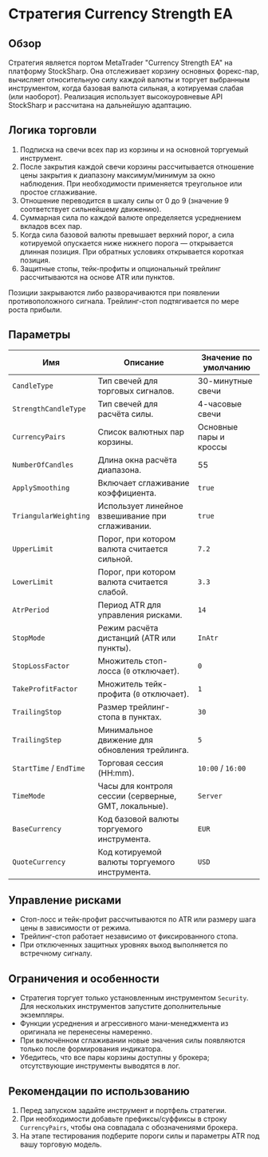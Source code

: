 # Стратегия Currency Strength EA

## Обзор

Стратегия является портом MetaTrader "Currency Strength EA" на платформу StockSharp. Она отслеживает корзину основных форекс-пар, вычисляет относительную силу каждой валюты и торгует выбранным инструментом, когда базовая валюта сильная, а котируемая слабая (или наоборот). Реализация использует высокоуровневые API StockSharp и рассчитана на дальнейшую адаптацию.

## Логика торговли

1. Подписка на свечи всех пар из корзины и на основной торгуемый инструмент.
2. После закрытия каждой свечи корзины рассчитывается отношение цены закрытия к диапазону максимум/минимум за окно наблюдения. При необходимости применяется треугольное или простое сглаживание.
3. Отношение переводится в шкалу силы от 0 до 9 (значение 9 соответствует сильнейшему движению).
4. Суммарная сила по каждой валюте определяется усреднением вкладов всех пар.
5. Когда сила базовой валюты превышает верхний порог, а сила котируемой опускается ниже нижнего порога — открывается длинная позиция. При обратных условиях открывается короткая позиция.
6. Защитные стопы, тейк-профиты и опциональный трейлинг рассчитываются на основе ATR или пунктов.

Позиции закрываются либо разворачиваются при появлении противоположного сигнала. Трейлинг-стоп подтягивается по мере роста прибыли.

## Параметры

| Имя | Описание | Значение по умолчанию |
| --- | --- | --- |
| `CandleType` | Тип свечей для торговых сигналов. | 30-минутные свечи |
| `StrengthCandleType` | Тип свечей для расчёта силы. | 4-часовые свечи |
| `CurrencyPairs` | Список валютных пар корзины. | Основные пары и кроссы |
| `NumberOfCandles` | Длина окна расчёта диапазона. | 55 |
| `ApplySmoothing` | Включает сглаживание коэффициента. | `true` |
| `TriangularWeighting` | Использует линейное взвешивание при сглаживании. | `true` |
| `UpperLimit` | Порог, при котором валюта считается сильной. | `7.2` |
| `LowerLimit` | Порог, при котором валюта считается слабой. | `3.3` |
| `AtrPeriod` | Период ATR для управления рисками. | `14` |
| `StopMode` | Режим расчёта дистанций (ATR или пункты). | `InAtr` |
| `StopLossFactor` | Множитель стоп-лосса (`0` отключает). | `0` |
| `TakeProfitFactor` | Множитель тейк-профита (`0` отключает). | `1` |
| `TrailingStop` | Размер трейлинг-стопа в пунктах. | `30` |
| `TrailingStep` | Минимальное движение для обновления трейлинга. | `5` |
| `StartTime` / `EndTime` | Торговая сессия (HH:mm). | `10:00` / `16:00` |
| `TimeMode` | Часы для контроля сессии (серверные, GMT, локальные). | `Server` |
| `BaseCurrency` | Код базовой валюты торгуемого инструмента. | `EUR` |
| `QuoteCurrency` | Код котируемой валюты торгуемого инструмента. | `USD` |

## Управление рисками

- Стоп-лосс и тейк-профит рассчитываются по ATR или размеру шага цены в зависимости от режима.
- Трейлинг-стоп работает независимо от фиксированного стопа.
- При отключенных защитных уровнях выход выполняется по встречному сигналу.

## Ограничения и особенности

- Стратегия торгует только установленным инструментом `Security`. Для нескольких инструментов запустите дополнительные экземпляры.
- Функции усреднения и агрессивного мани-менеджмента из оригинала не перенесены намеренно.
- При включённом сглаживании новые значения силы появляются только после формирования индикатора.
- Убедитесь, что все пары корзины доступны у брокера; отсутствующие инструменты выводятся в лог.

## Рекомендации по использованию

1. Перед запуском задайте инструмент и портфель стратегии.
2. При необходимости добавьте префиксы/суффиксы в строку `CurrencyPairs`, чтобы она совпадала с обозначениями брокера.
3. На этапе тестирования подберите пороги силы и параметры ATR под вашу торговую модель.
